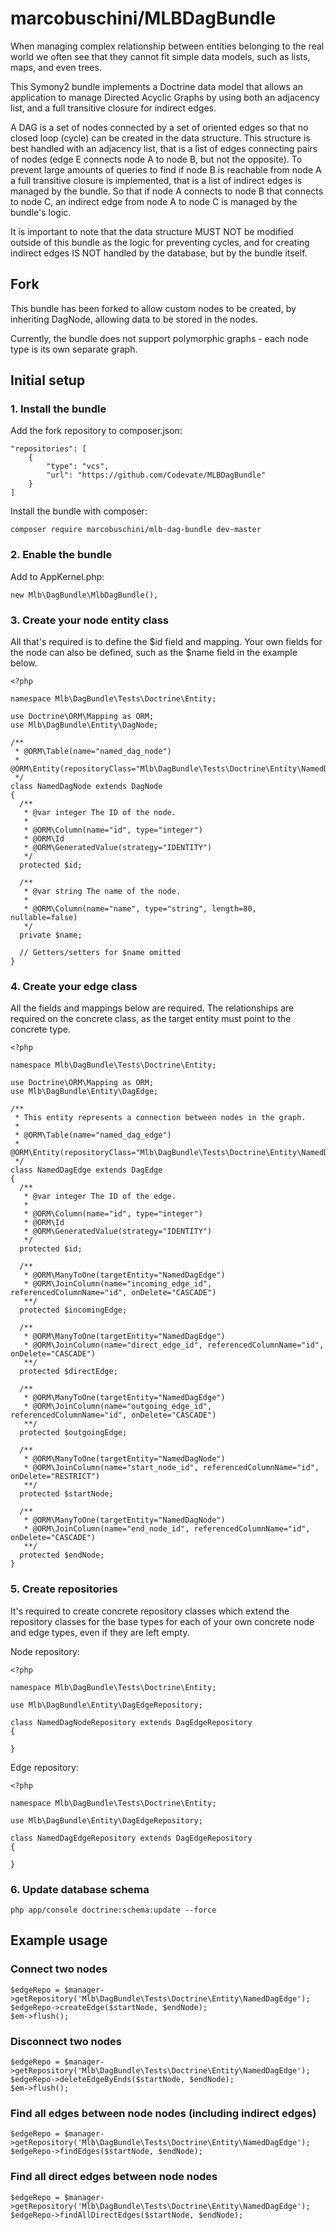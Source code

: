 # marcobuschini/MLBDagBundle

When managing complex relationship between entities belonging to the real world
we often see that they cannot fit simple data models, such as lists, maps, and
even trees.

This Symony2 bundle implements a Doctrine data model that allows an application
to manage Directed Acyclic Graphs by using both an adjacency list, and a full
transitive closure for indirect edges.

A DAG is a set of nodes connected by a set of oriented edges so that no closed
loop (cycle) can be created in the data structure. This structure is best
handled with an adjacency list, that is a list of edges connecting pairs of
nodes (edge E connects node A to node B, but not the opposite). To prevent
large amounts of queries to find if node B is reachable from node A a full
transitive closure is implemented, that is a list of indirect edges is
managed by the bundle. So that if node A connects to node B that connects to
node C, an indirect edge from node A to node C is managed by the bundle's
logic.

It is important to note that the data structure MUST NOT be modified outside
of this bundle as the logic for preventing cycles, and for creating indirect
edges IS NOT handled by the database, but by the bundle itself.

## Fork

This bundle has been forked to allow custom nodes to be created, by inheriting DagNode, allowing data to be stored
in the nodes.

Currently, the bundle does not support polymorphic graphs - each node type is its own separate graph.

## Initial setup

### 1. Install the bundle

Add the fork repository to composer.json:

    "repositories": [
        {
            "type": "vcs",
            "url": "https://github.com/Codevate/MLBDagBundle"
        }
    ]

Install the bundle with composer:

    composer require marcobuschini/mlb-dag-bundle dev-master
    
### 2. Enable the bundle

Add to AppKernel.php:

    new Mlb\DagBundle\MlbDagBundle(),
    
### 3. Create your node entity class

All that's required is to define the $id field and mapping. Your own fields for the node can also be defined, such as
the $name field in the example below.

    <?php
    
    namespace Mlb\DagBundle\Tests\Doctrine\Entity;
    
    use Doctrine\ORM\Mapping as ORM;
    use Mlb\DagBundle\Entity\DagNode;
    
    /**
     * @ORM\Table(name="named_dag_node")
     * @ORM\Entity(repositoryClass="Mlb\DagBundle\Tests\Doctrine\Entity\NamedDagNodeRepository")
     */
    class NamedDagNode extends DagNode
    {
      /**
       * @var integer The ID of the node.
       *
       * @ORM\Column(name="id", type="integer")
       * @ORM\Id
       * @ORM\GeneratedValue(strategy="IDENTITY")
       */
      protected $id;
    
      /**
       * @var string The name of the node.
       *
       * @ORM\Column(name="name", type="string", length=80, nullable=false)
       */
      private $name;
    
      // Getters/setters for $name omitted
    }

### 4. Create your edge class

All the fields and mappings below are required. The relationships are required on the concrete class, as the target 
entity must point to the concrete type.

    <?php
    
    namespace Mlb\DagBundle\Tests\Doctrine\Entity;
    
    use Doctrine\ORM\Mapping as ORM;
    use Mlb\DagBundle\Entity\DagEdge;
    
    /**
     * This entity represents a connection between nodes in the graph.
     *
     * @ORM\Table(name="named_dag_edge")
     * @ORM\Entity(repositoryClass="Mlb\DagBundle\Tests\Doctrine\Entity\NamedDagEdgeRepository")
     */
    class NamedDagEdge extends DagEdge
    {
      /**
       * @var integer The ID of the edge.
       *
       * @ORM\Column(name="id", type="integer")
       * @ORM\Id
       * @ORM\GeneratedValue(strategy="IDENTITY")
       */
      protected $id;
    
      /**
       * @ORM\ManyToOne(targetEntity="NamedDagEdge")
       * @ORM\JoinColumn(name="incoming_edge_id", referencedColumnName="id", onDelete="CASCADE")
       **/
      protected $incomingEdge;
    
      /**
       * @ORM\ManyToOne(targetEntity="NamedDagEdge")
       * @ORM\JoinColumn(name="direct_edge_id", referencedColumnName="id", onDelete="CASCADE")
       **/
      protected $directEdge;
    
      /**
       * @ORM\ManyToOne(targetEntity="NamedDagEdge")
       * @ORM\JoinColumn(name="outgoing_edge_id", referencedColumnName="id", onDelete="CASCADE")
       **/
      protected $outgoingEdge;
    
      /**
       * @ORM\ManyToOne(targetEntity="NamedDagNode")
       * @ORM\JoinColumn(name="start_node_id", referencedColumnName="id", onDelete="RESTRICT")
       **/
      protected $startNode;
    
      /**
       * @ORM\ManyToOne(targetEntity="NamedDagNode")
       * @ORM\JoinColumn(name="end_node_id", referencedColumnName="id", onDelete="CASCADE")
       **/
      protected $endNode;
    }
    
### 5. Create repositories

It's required to create concrete repository classes which extend the repository classes for the base types for each of 
your own concrete node and edge types, even if they are left empty.

Node repository:

    <?php
    
    namespace Mlb\DagBundle\Tests\Doctrine\Entity;
    
    use Mlb\DagBundle\Entity\DagEdgeRepository;
    
    class NamedDagNodeRepository extends DagEdgeRepository
    {
    
    }
    
Edge repository:

    <?php
    
    namespace Mlb\DagBundle\Tests\Doctrine\Entity;
    
    use Mlb\DagBundle\Entity\DagEdgeRepository;
    
    class NamedDagEdgeRepository extends DagEdgeRepository
    {
    
    }

### 6. Update database schema

    php app/console doctrine:schema:update --force
    
## Example usage

### Connect two nodes

    $edgeRepo = $manager->getRepository('Mlb\DagBundle\Tests\Doctrine\Entity\NamedDagEdge');
    $edgeRepo->createEdge($startNode, $endNode);
    $em->flush();
    
### Disconnect two nodes

    $edgeRepo = $manager->getRepository('Mlb\DagBundle\Tests\Doctrine\Entity\NamedDagEdge');
    $edgeRepo->deleteEdgeByEnds($startNode, $endNode);
    $em->flush();
    
### Find all edges between node nodes (including indirect edges)

    $edgeRepo = $manager->getRepository('Mlb\DagBundle\Tests\Doctrine\Entity\NamedDagEdge');
    $edgeRepo->findEdges($startNode, $endNode);
    
### Find all direct edges between node nodes

    $edgeRepo = $manager->getRepository('Mlb\DagBundle\Tests\Doctrine\Entity\NamedDagEdge');
    $edgeRepo->findAllDirectEdges($startNode, $endNode);